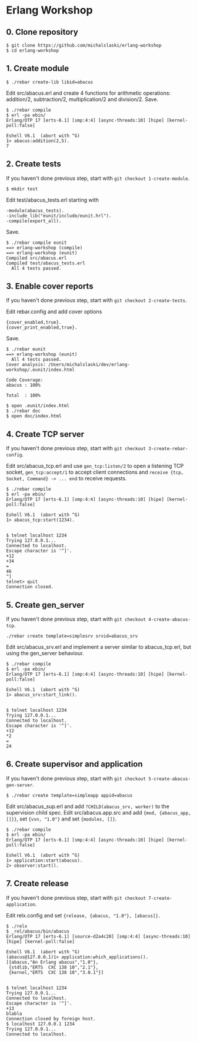 Erlang Workshop
===============

## 0. Clone repository

```
$ git clone https://github.com/michalslaski/erlang-workshop
$ cd erlang-workshop
```

## 1. Create module

```
$ ./rebar create-lib libid=abacus
```

Edit src/abacus.erl and create 4 functions for arithmetic operations:
addition/2, subtraction/2, multiplication/2 and division/2. Save.

```
$ ./rebar compile
$ erl -pa ebin/
Erlang/OTP 17 [erts-6.1] [smp:4:4] [async-threads:10] [hipe] [kernel-poll:false]

Eshell V6.1  (abort with ^G)
1> abacus:addition(2,5).
7
```

## 2. Create tests

If you haven't done previous step, start with `git checkout 1-create-module`.

```
$ mkdir test
```

Edit test/abacus_tests.erl starting with

```
-module(abacus_tests).
-include_lib("eunit/include/eunit.hrl").
-compile(export_all).
```

Save.

```
$ ./rebar compile eunit
==> erlang-workshop (compile)
==> erlang-workshop (eunit)
Compiled src/abacus.erl
Compiled test/abacus_tests.erl
  All 4 tests passed.
```

## 3. Enable cover reports

If you haven't done previous step, start with `git checkout 2-create-tests`.

Edit rebar.config and add cover options

```
{cover_enabled,true}.
{cover_print_enabled,true}.
```

Save.

```
$ ./rebar eunit
==> erlang-workshop (eunit)
  All 4 tests passed.
Cover analysis: /Users/michalslaski/dev/erlang-workshop/.eunit/index.html

Code Coverage:
abacus : 100%

Total  : 100%

$ open .eunit/index.html
$ ./rebar doc
$ open doc/index.html
```

## 4. Create TCP server

If you haven't done previous step, start with `git checkout
3-create-rebar-config`.

Edit src/abacus_tcp.erl and use `gen_tcp:listen/2` to open a listening
TCP socket, `gen_tcp:accept/1` to accept client connections and
`receive {tcp, Socket, Command} -> ... end` to receive requests.

```
$ ./rebar compile
$ erl -pa ebin/
Erlang/OTP 17 [erts-6.1] [smp:4:4] [async-threads:10] [hipe] [kernel-poll:false]

Eshell V6.1  (abort with ^G)
1> abacus_tcp:start(1234).


$ telnet localhost 1234
Trying 127.0.0.1...
Connected to localhost.
Escape character is '^]'.
+12
+34
=
46
^]
telnet> quit
Connection closed.
```

## 5. Create gen_server

If you haven't done previous step, start with `git checkout 4-create-abacus-tcp`.

```
./rebar create template=simplesrv srvid=abacus_srv
```

Edit src/abacus_srv.erl and implement a server similar to
abacus_tcp.erl, but using the gen_server behaviour.

```
$ ./rebar compile
$ erl -pa ebin/
Erlang/OTP 17 [erts-6.1] [smp:4:4] [async-threads:10] [hipe] [kernel-poll:false]

Eshell V6.1  (abort with ^G)
1> abacus_srv:start_link().


$ telnet localhost 1234
Trying 127.0.0.1...
Connected to localhost.
Escape character is '^]'.
+12
*2
=
24
```


## 6. Create supervisor and application

If you haven't done previous step, start with `git checkout 5-create-abacus-gen-server`.

```
$ ./rebar create template=simpleapp appid=abacus
```

Edit src/abacus_sup.erl and add `?CHILD(abacus_srv, worker)` to the
supervision child spec. Edit src/abacus.app.src and add `{mod,
{abacus_app, []}}`, set `{vsn, "1.0"}` and set `{modules, []}`.

```
$ ./rebar compile
$ erl -pa ebin/
Erlang/OTP 17 [erts-6.1] [smp:4:4] [async-threads:10] [hipe] [kernel-poll:false]

Eshell V6.1  (abort with ^G)
1> application:start(abacus).
2> observer:start().
```

## 7. Create release

If you haven't done previous step, start with `git checkout 7-create-application`.

Edit relx.config and set `{release, {abacus, "1.0"}, [abacus]}.`

```
$ ./relx
$ _rel/abacus/bin/abacus
Erlang/OTP 17 [erts-6.1] [source-d2a4c20] [smp:4:4] [async-threads:10] [hipe] [kernel-poll:false]

Eshell V6.1  (abort with ^G)
(abacus@127.0.0.1)1> application:which_applications().
[{abacus,"An Erlang abacus","1.0"},
 {stdlib,"ERTS  CXC 138 10","2.1"},
 {kernel,"ERTS  CXC 138 10","3.0.1"}]


$ telnet localhost 1234
Trying 127.0.0.1...
Connected to localhost.
Escape character is '^]'.
+13
blabla
Connection closed by foreign host.
$ localhost 127.0.0.1 1234
Trying 127.0.0.1...
Connected to localhost.
```

